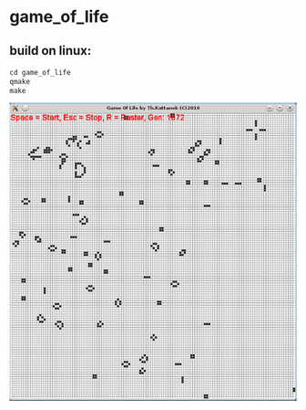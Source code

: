 # game_of_life
## build on linux:
```
cd game_of_life
qmake
make
```
![Screenshot](/images/screenshot_01.png)
